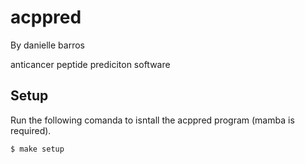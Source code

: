 # acppred

By danielle barros

anticancer peptide prediciton software

## Setup
Run the following comanda to isntall the acppred program (mamba is required).
```
$ make setup
```
